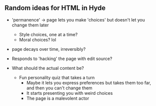 ## Random ideas for HTML in Hyde

* 'permanence' -> page lets you make 'choices' but doesn't let you change them later
    * Style choices, one at a time?
    * Moral choices? lol

* page decays over time, irreversibly?

* Responds to 'hacking' the page with edit source?

* What should the actual content be?
    * Fun personality quiz that takes a turn
        * Maybe it lets you express preferences but takes them too far, and then you can't change them
        * It starts presenting you with weird choices
        * The page is a malevolent actor
